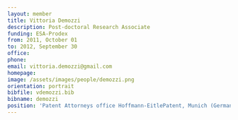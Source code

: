 ```yaml
---
layout: member
title: Vittoria Demozzi
description: Post-doctoral Research Associate
funding: ESA-Prodex
from: 2011, October 01
to: 2012, September 30
office:
phone:
email: vittoria.demozzi@gmail.com
homepage:
image: /assets/images/people/demozzi.png
orientation: portrait
bibfile: vdemozzi.bib
bibname: demozzi
position: 'Patent Attorneys office Hoffmann-EitlePatent, Munich (Germany)'
---
```


